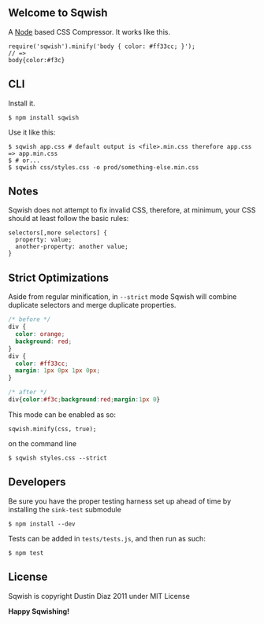 Welcome to Sqwish
----------
A [Node](http://nodejs.org) based CSS Compressor. It works like this.

    require('sqwish').minify('body { color: #ff33cc; }');
    // =>
    body{color:#f3c}

CLI
---
Install it.

    $ npm install sqwish

Use it like this:

    $ sqwish app.css # default output is <file>.min.css therefore app.css => app.min.css
    $ # or...
    $ sqwish css/styles.css -o prod/something-else.min.css

Notes
-------
Sqwish does not attempt to fix invalid CSS, therefore, at minimum, your CSS should at least follow the basic rules:

    selectors[,more selectors] {
      property: value;
      another-property: another value;
    }

Strict Optimizations
----------
Aside from regular minification, in <code>--strict</code> mode Sqwish will combine duplicate selectors and merge duplicate properties.

``` css
/* before */
div {
  color: orange;
  background: red;
}
div {
  color: #ff33cc;
  margin: 1px 0px 1px 0px;
}

/* after */
div{color:#f3c;background:red;margin:1px 0}
```

This mode can be enabled as so:

    sqwish.minify(css, true);

on the command line

    $ sqwish styles.css --strict

Developers
----------
Be sure you have the proper testing harness set up ahead of time by installing the <code>sink-test</code> submodule

    $ npm install --dev

Tests can be added in <code>tests/tests.js</code>, and then run as such:

    $ npm test

License
-------
Sqwish is copyright Dustin Diaz 2011 under MIT License

**Happy Sqwishing!**